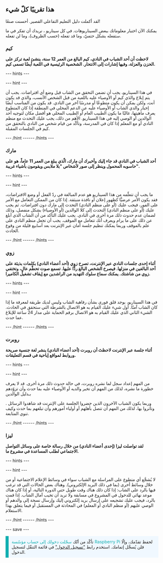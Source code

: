 ## هذا تقريبًا كلّ شيء

لقد أكملت دليل التعليم التفاعلي القصير. أحسنت صنعًا!

يمكنك الآن اختبار معلوماتك ببعض السيناريوهات. في كل سيناريو ، نريدك أن تفكر في ما ستفعله بشكل حتميّ، وما قد تفعله (حسب الظروف)، وما لن تفعله.

### كيم

**لاحظت أن أحد الشباب في النادي، كيم البالغ من العمر 12 سنة، ينشئ لعبة تركز على الحزن والعزلة، وفيها إشارات إلى الانتحار. الشخصية الرئيسية في اللعبة أيضًا تسمى كيم.**

--- hints ---

 --- hint ---

في هذا السيناريو، يجب أن تضمن التحقق من الشاب قبل وضع أي افتراضات. يجب أن يتم إبلاغ والدَي كيم أو الأوصياء عليه باللعبة من قبل الشخص الأنسب، والذي قد يكون أنت، ولكن يمكن أن يكون متطوعًا أو مدرسًا آخر من النادي. قد يكون من المناسب أيضًا إخبار والدي الشاب أو الأوصياء عليه عن الدعم المحلي في المنطقة إذا كان المتطوع يعرف ماهيتها، غالبًا ما يكون الطبيب العام أو الطبيب المحلي هو أفضل مكان لتوجيه أحد الوالدين أو الوصي إليه في هذا السيناريو. الأهم من ذلك، يجب عليك التحدث مع منظم النادي أو مع المعلم إذا كان في المدرسة، وتأكّد من قيام شخص من النادي بالتحقق من كيم في الجلسات المقبلة.

--- /hint ------ /hints ---

### مارك

**أحد الشباب في النادي قد جاء إليك وأخبرك أن مارك، الّذي يبلغ من العمر 11 عاماً، هو على حاسوبه المحمول وينظر إلى صور لأشخاص "بلا ملابس ويقومون بأشياء غريبة".**

--- hints ---

 --- hint ---

ما يجب أن تتعلّمه من هذا السيناريو هو عدم المبالغة في ردّ الفعل أو وضع الافتراضات، فقد يكون الأمر عرضيًّا كظهور إعلان أو نافذة منبثقة. إذا كان من الممكن التعامل مع الأمر على الفور، فيجب عليك (أو على منظم النادي) التحدث إلى مارك دون افتراضات. ثم يجب عليك (أو على منظم النادي) التحدث إلى كلا الوالدين (أو الأوصياء) بشكل منفصل، وذلك لضمان عدم حدوث ذلك مرة أخرى في النادي. يجب عليك التأكد من أن الشاب الذي أبلغ عن ذلك على ما يرام ويعرف أنك تتعامل مع الموقف. يجب أن تجعل منظم النادي على علم بالموقف وربما يمكنك تنظيم جلسة أمان عبر الإنترنت بعد أسابيع قليلة من وقوع الحادث.

--- /hint ------ /hints ---

### زوي

**أثناء إحدى جلسات النادي عبر الإنترنت، تصرخ زوي (أحد أعضاء النادي) بكلمات بذيئة على أحد البالغين في منزلها. فيصرخ الشخص البالغ ردًّا عليها. تسمع صوت تحطّم عالٍ، وتختفي زوي من شاشتك. يمكنك سماع سلوك التهديد من الراشدين مع إيقاف تشغيل الكاميرا.**

--- hints ---

 --- hint ---

في هذا السيناريو، يوجد قلق فوري بشأن رفاهية الشاب وليس لديك طريقة لمعرفة ما إذا كان الشاب آمنًا. أول شيء عليك القيام به هو الاتصال بالشرطة التي ستحقق في الحادث. الشيء الثاني الذي عليك القيام به هو الاتصال برقم الحماية على مدار 24 ساعة للإبلاغ عما حدث.

--- /hint ------ /hints ---

### روبرت

**أثناء جلسة عبر الإنترنت لاحظتَ أن روبرت (أحد أعضاء النادي) ينشر لغة جنسية صريحة وروابط لمواقع إباحية في قسم التعليقات.**

--- hints ---

 --- hint ---

من المهم إعداد سجل لما نشره روبرت، في حالة حدوث ذلك مرة أخرى. قد لا يعرف خطورة ما نشره، لذلك من المهم أن تخبر والديه أو الأوصياء عليه بما حدث وأن تزوّدهم بـدليل الوالدين

. وربما يكون الشباب الآخرون الذين حضروا الجلسة على الإنترنت قد شاهدوا الرسائل وتأثروا بها، لذلك من المهم أن تتصل بأهلهم أو أولياء أمورهم وأن تبلغهم بما حدث وكيف تنوي المتابعة. 

--- /hint ------ /hints ---


### ليزا

**لقد تواصلت ليزا (إحدى أعضاء النادي) من خلال رسالة خاصة على وسائل التواصل الاجتماعي لطلب المساعدة في مشروع ما.**

--- hints ---

 --- hint ---

لا يُشجَّع أي متطوع على المراسلة مع الشباب سواء في وسائط الإعلام الاجتماعية أو من خلال وسائط أخرى (بما في ذلك البريد الإلكتروني). وهناك بعض الحالات التي قد ترغب فيها بالرد على الشاب: إذا كان ذلك هناك وقت طويل حتى الدورة التالية، أو إذا كان هناك موعد نهائي للدخول في المشروع في مسابقة ولا تريد أن تخيب آمال الشاب. إذا قمت بالرد، فيجب عليك تشجيعه على إرسال بريد إلكتروني إليك وإرسال نسخة إلى والدهم أو الوصي عليهم (أو منظم النادي أو المعلم) في المحادثة في المستقبل أو فيما يتعلق بهذا الاستعلام. 

--- /hint ------ /hints ---

--- save ---

<p style="border-left: solid; border-width:10px; border-color: #0faeb0; background-color: aliceblue; padding: 10px;">
تأكّد من أنّك <span style="color: #0faeb0">سجّلت دخولك إلى حساب مؤسّسة Raspberry Pi</span> لحفظ تقدّمك، وإلّا فلن يُسجَّل إتمامك. استخدم رابط <a href="https://my.raspberrypi.org/login">"تسجيل الدخول"</a> في قائمة التنقّل لتسجيل الدخول.
</p>
